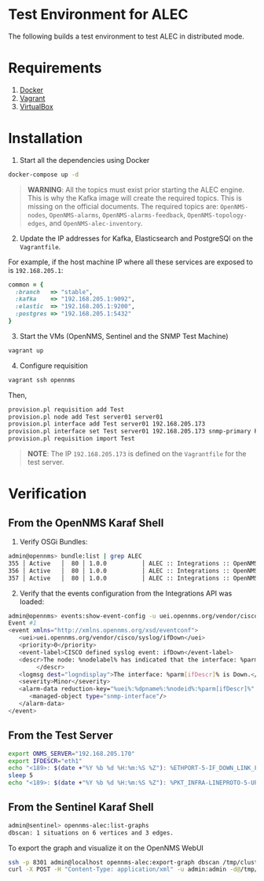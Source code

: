Test Environment for ALEC
===

The following builds a test environment to test ALEC in distributed mode.

# Requirements

1. [Docker](https://www.docker.com/get-started)
2. [Vagrant](https://www.vagrantup.com/downloads.html)
3. [VirtualBox](https://www.virtualbox.org/wiki/Downloads)

# Installation

1. Start all the dependencies using Docker

```bash
docker-compose up -d
```

> **WARNING**: All the topics must exist prior starting the ALEC engine. This is why the Kafka image will create the required topics. This is missing on the official documents. The required topics are: `OpenNMS-nodes`, `OpenNMS-alarms`, `OpenNMS-alarms-feedback`, `OpenNMS-topology-edges`, and `OpenNMS-alec-inventory`.

2. Update the IP addresses for Kafka, Elasticsearch and PostgreSQl on the `Vagrantfile`.

For example, if the host machine IP where all these services are exposed to is `192.168.205.1`:

```ruby
common = {
  :branch   => "stable",
  :kafka    => "192.168.205.1:9092",
  :elastic  => "192.168.205.1:9200",
  :postgres => "192.168.205.1:5432"
}
```

3. Start the VMs (OpenNMS, Sentinel and the SNMP Test Machine)

```bash
vagrant up
```

4. Configure requisition

```bash
vagrant ssh opennms
```

Then,

```bash
provision.pl requisition add Test
provision.pl node add Test server01 server01
provision.pl interface add Test server01 192.168.205.173
provision.pl interface set Test server01 192.168.205.173 snmp-primary P
provision.pl requisition import Test
```

> **NOTE**: The IP `192.168.205.173` is defined on the `Vagrantfile` for the test server.

# Verification

## From the OpenNMS Karaf Shell

1. Verify OSGi Bundles:

```bash
admin@opennms> bundle:list | grep ALEC
355 │ Active   │  80 │ 1.0.0          │ ALEC :: Integrations :: OpenNMS :: Config
356 │ Active   │  80 │ 1.0.0          │ ALEC :: Integrations :: OpenNMS :: Extension
357 │ Active   │  80 │ 1.0.0          │ ALEC :: Integrations :: OpenNMS :: Model
```

2. Verify that the events configuration from the Integrations API was loaded:

```bash
admin@opennms> events:show-event-config -u uei.opennms.org/vendor/cisco/syslog/ifDown
Event #1
<event xmlns="http://xmlns.opennms.org/xsd/eventconf">
   <uei>uei.opennms.org/vendor/cisco/syslog/ifDown</uei>
   <priority>0</priority>
   <event-label>CISCO defined syslog event: ifDown</event-label>
   <descr>The node: %nodelabel% has indicated that the interface: %parm[ifDescr]% has transistioned from an &quot;Up&quot; state to a &quot;Down&quot; state via a Syslog message.
        </descr>
   <logmsg dest="logndisplay">The interface: %parm[ifDescr]% is Down.</logmsg>
   <severity>Minor</severity>
   <alarm-data reduction-key="%uei%:%dpname%:%nodeid%:%parm[ifDescr]%" alarm-type="1" auto-clean="false">
      <managed-object type="snmp-interface"/>
   </alarm-data>
</event>
```

## From the Test Server

```bash
export ONMS_SERVER="192.168.205.170"
export IFDESCR="eth1"
echo "<189>: $(date +"%Y %b %d %H:%m:%S %Z"): %ETHPORT-5-IF_DOWN_LINK_FAILURE: Interface $IFDESCR is down (Link failure)" | nc -v -u $ONMS_SERVER 10514
sleep 5
echo "<189>: $(date +"%Y %b %d %H:%m:%S %Z"): %PKT_INFRA-LINEPROTO-5-UPDOWN: Line protocol on Interface $IFDESCR, changed state to Down" | nc -v -u $ONMS_SERVER 10514
```

## From the Sentinel Karaf Shell

```bash
admin@sentinel> opennms-alec:list-graphs
dbscan: 1 situations on 6 vertices and 3 edges.
```

To export the graph and visualize it on the OpenNMS WebUI

```bash
ssh -p 8301 admin@localhost opennms-alec:export-graph dbscan /tmp/cluster.graph.xml
curl -X POST -H "Content-Type: application/xml" -u admin:admin -d@/tmp/cluster.graph.xml 'http://192.168.205.170:8980/opennms/rest/graphml/alec'
```
